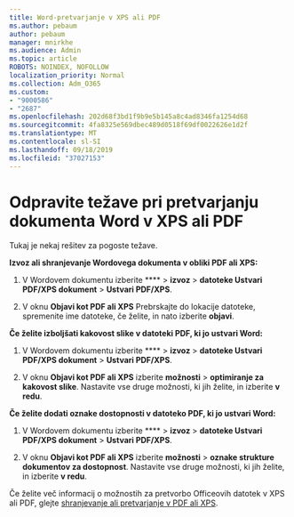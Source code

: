 ```yaml
---
title: Word-pretvarjanje v XPS ali PDF
ms.author: pebaum
author: pebaum
manager: mnirkhe
ms.audience: Admin
ms.topic: article
ROBOTS: NOINDEX, NOFOLLOW
localization_priority: Normal
ms.collection: Adm_O365
ms.custom:
- "9000586"
- "2687"
ms.openlocfilehash: 202d68f3bd1f9b9e5b145a8c4ad8346fa1254d68
ms.sourcegitcommit: 4fa8325e569dbec489d0518f69df0022626e1d2f
ms.translationtype: MT
ms.contentlocale: sl-SI
ms.lasthandoff: 09/18/2019
ms.locfileid: "37027153"
---
```

# <a name="resolve-issues-converting-a-word-document-to-xps-or-pdf"></a>Odpravite težave pri pretvarjanju dokumenta Word v XPS ali PDF

Tukaj je nekaj rešitev za pogoste težave. 

**Izvoz ali shranjevanje Wordovega dokumenta v obliki PDF ali XPS:**

1. V Wordovem dokumentu izberite **** > **izvoz** > **datoteke Ustvari PDF/XPS dokument** > **Ustvari PDF/XPS**.

2. V oknu **Objavi kot PDF ali XPS** Prebrskajte do lokacije datoteke, spremenite ime datoteke, če želite, in nato izberite **objavi**.

**Če želite izboljšati kakovost slike v datoteki PDF, ki jo ustvari Word:**

1. V Wordovem dokumentu izberite **** > **izvoz** > **datoteke Ustvari PDF/XPS dokument** > **Ustvari PDF/XPS**.

2. V oknu **Objavi kot PDF ali XPS** izberite **možnosti** > **optimiranje za kakovost slike**. Nastavite vse druge možnosti, ki jih želite, in izberite **v redu**. 

**Če želite dodati oznake dostopnosti v datoteko PDF, ki jo ustvari Word:**
 
1. V Wordovem dokumentu izberite **** > **izvoz** > **datoteke Ustvari PDF/XPS dokument** > **Ustvari PDF/XPS**.

2. V oknu **Objavi kot PDF ali XPS** izberite **možnosti** > **oznake strukture dokumentov za dostopnost**. Nastavite vse druge možnosti, ki jih želite, in izberite **v redu**.

Če želite več informacij o možnostih za pretvorbo Officeovih datotek v XPS ali PDF, glejte [shranjevanje ali pretvarjanje v PDF ali XPS](https://support.office.com/article/d85416c5-7d77-4fd6-a216-6f4bf7c7c110).